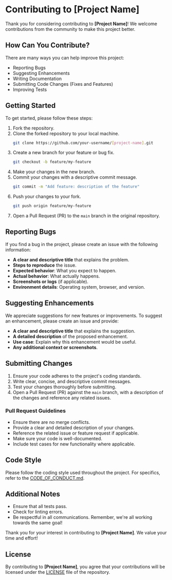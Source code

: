 # Contributing to [Project Name]

Thank you for considering contributing to **[Project Name]**! We welcome contributions from the community to make this project better.

## How Can You Contribute?

There are many ways you can help improve this project:

- Reporting Bugs
- Suggesting Enhancements
- Writing Documentation
- Submitting Code Changes (Fixes and Features)
- Improving Tests

## Getting Started

To get started, please follow these steps:

1. Fork the repository.
2. Clone the forked repository to your local machine.
    ```bash
    git clone https://github.com/your-username/[project-name].git
    ```
3. Create a new branch for your feature or bug fix.
    ```bash
    git checkout -b feature/my-feature
    ```
4. Make your changes in the new branch.
5. Commit your changes with a descriptive commit message.
    ```bash
    git commit -m "Add feature: description of the feature"
    ```
6. Push your changes to your fork.
    ```bash
    git push origin feature/my-feature
    ```
7. Open a Pull Request (PR) to the `main` branch in the original repository.

## Reporting Bugs

If you find a bug in the project, please create an issue with the following information:

- **A clear and descriptive title** that explains the problem.
- **Steps to reproduce** the issue.
- **Expected behavior**: What you expect to happen.
- **Actual behavior**: What actually happens.
- **Screenshots or logs** (if applicable).
- **Environment details**: Operating system, browser, and version.

## Suggesting Enhancements

We appreciate suggestions for new features or improvements. To suggest an enhancement, please create an issue and provide:

- **A clear and descriptive title** that explains the suggestion.
- **A detailed description** of the proposed enhancement.
- **Use case**: Explain why this enhancement would be useful.
- **Any additional context or screenshots**.

## Submitting Changes

1. Ensure your code adheres to the project's coding standards.
2. Write clear, concise, and descriptive commit messages.
3. Test your changes thoroughly before submitting.
4. Open a Pull Request (PR) against the `main` branch, with a description of the changes and reference any related issues.

### Pull Request Guidelines

- Ensure there are no merge conflicts.
- Provide a clear and detailed description of your changes.
- Reference the related issue or feature request if applicable.
- Make sure your code is well-documented.
- Include test cases for new functionality where applicable.

## Code Style

Please follow the coding style used throughout the project. For specifics, refer to the [CODE_OF_CONDUCT.md](./CODE_OF_CONDUCT.md).

## Additional Notes

- Ensure that all tests pass.
- Check for linting errors.
- Be respectful in all communications. Remember, we're all working towards the same goal!

Thank you for your interest in contributing to **[Project Name]**. We value your time and effort!

## License

By contributing to **[Project Name]**, you agree that your contributions will be licensed under the [LICENSE](./LICENSE) file of the repository.

